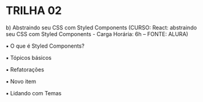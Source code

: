 # TRILHA 02

b) Abstraindo seu CSS com Styled Components (CURSO: React: abstraindo seu CSS com Styled Components - Carga Horária: 6h – FONTE: ALURA)

▪ O que é Styled Components?

▪ Tópicos básicos

▪ Refatorações

▪ Novo item

▪ Lidando com Temas